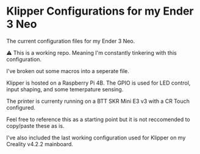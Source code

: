 # Klipper Configurations for my Ender 3 Neo

The current configuration files for my Ender 3 Neo.

:warning: This is a working repo. Meaning I'm constantly tinkering with this configuration.

I've broken out some macros into a seperate file.

Klipper is hosted on a Raspberry Pi 4B. The GPIO is used for LED control, input shaping, and some temerpature sensing. 

The printer is currenty running on a BTT SKR Mini E3 v3 with a CR Touch configured. 

Feel free to reference this as a starting point but it is not reccomended to copy/paste these as is.

I've also included the last working configuration used for Klipper on my Creality v4.2.2 mainboard.